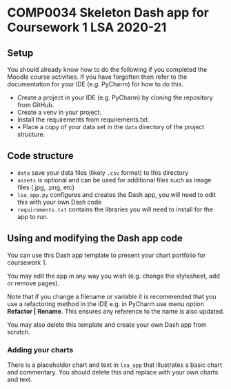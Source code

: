 # COMP0034 Skeleton Dash app for Coursework 1 LSA 2020-21

## Setup
You should already know how to do the following if you completed the Moodle course activities. If you have forgotten then refer to the documentation for your IDE (e.g. PyCharm) for how to do this.
- Create a project in your IDE (e.g. PyCharm) by cloning the repository from GitHub. 
- Create a venv in your project. 
- Install the requirements from requirements.txt. 
- •	Place a copy of your data set in the `data` directory of the project structure. 

## Code structure
- `data` save your data files (likely `.csv` format) to this directory
- `assets` is optional and can be used for additional files such as image files (.jpg, .png, etc)
- `lsa_app.py` configures and creates the Dash app, you will need to edit this with your own Dash code
- `requirements.txt` contains the libraries you will need to install for the app to run. 

## Using and modifying the Dash app code
You can use this Dash app template to present your chart portfolio for coursework 1.

You may edit the app in any way you wish (e.g. change the stylesheet, add or remove pages).

Note that if you change a filename or variable it is recommended that you use a refactoring method in the IDE e.g. in PyCharm use menu option **Refactor | Rename**. This ensures any reference to the name is also updated.

You may also delete this template and create your own Dash app from scratch. 

### Adding your charts
There is a placeholder chart and text in `lsa_app` that illustrates a basic chart and commentary.
You should delete this and replace with your own charts and text.